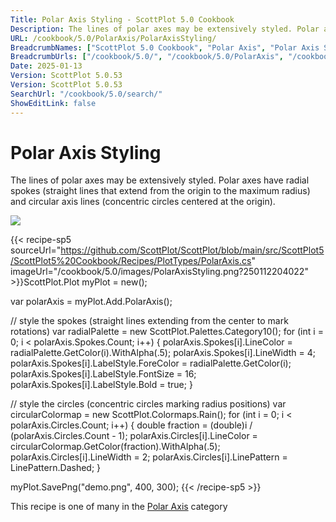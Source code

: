 ```yaml
---
Title: Polar Axis Styling - ScottPlot 5.0 Cookbook
Description: The lines of polar axes may be extensively styled. Polar axes have radial spokes (straight lines that extend from the origin to the maximum radius) and circular axis lines (concentric circles centered at the origin).
URL: /cookbook/5.0/PolarAxis/PolarAxisStyling/
BreadcrumbNames: ["ScottPlot 5.0 Cookbook", "Polar Axis", "Polar Axis Styling"]
BreadcrumbUrls: ["/cookbook/5.0/", "/cookbook/5.0/PolarAxis", "/cookbook/5.0/PolarAxis/PolarAxisStyling"]
Date: 2025-01-13
Version: ScottPlot 5.0.53
Version: ScottPlot 5.0.53
SearchUrl: "/cookbook/5.0/search/"
ShowEditLink: false
---
```



<div class='d-flex align-items-center mt-5'>
<h1 class='me-2 text-dark my-0 border-0'>Polar Axis Styling</h1>
</div>

The lines of polar axes may be extensively styled. Polar axes have radial spokes (straight lines that extend from the origin to the maximum radius) and circular axis lines (concentric circles centered at the origin).

[![](/cookbook/5.0/images/PolarAxisStyling.png?250112204022)](/cookbook/5.0/images/PolarAxisStyling.png?250112204022)

{{< recipe-sp5 sourceUrl="https://github.com/ScottPlot/ScottPlot/blob/main/src/ScottPlot5/ScottPlot5%20Cookbook/Recipes/PlotTypes/PolarAxis.cs" imageUrl="/cookbook/5.0/images/PolarAxisStyling.png?250112204022" >}}ScottPlot.Plot myPlot = new();

var polarAxis = myPlot.Add.PolarAxis();

// style the spokes (straight lines extending from the center to mark rotations)
var radialPalette = new ScottPlot.Palettes.Category10();
for (int i = 0; i &lt; polarAxis.Spokes.Count; i++)
{
    polarAxis.Spokes[i].LineColor = radialPalette.GetColor(i).WithAlpha(.5);
    polarAxis.Spokes[i].LineWidth = 4;
    polarAxis.Spokes[i].LabelStyle.ForeColor = radialPalette.GetColor(i);
    polarAxis.Spokes[i].LabelStyle.FontSize = 16;
    polarAxis.Spokes[i].LabelStyle.Bold = true;
}

// style the circles (concentric circles marking radius positions)
var circularColormap = new ScottPlot.Colormaps.Rain();
for (int i = 0; i &lt; polarAxis.Circles.Count; i++)
{
    double fraction = (double)i / (polarAxis.Circles.Count - 1);
    polarAxis.Circles[i].LineColor = circularColormap.GetColor(fraction).WithAlpha(.5);
    polarAxis.Circles[i].LineWidth = 2;
    polarAxis.Circles[i].LinePattern = LinePattern.Dashed;
}

myPlot.SavePng("demo.png", 400, 300);
{{< /recipe-sp5 >}}

<div class='my-5 text-center'>This recipe is one of many in the <a href='/cookbook/5.0/PolarAxis'>Polar Axis</a> category</div>



